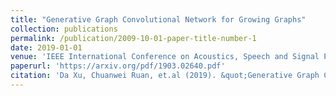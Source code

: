 ```yaml
---
title: "Generative Graph Convolutional Network for Growing Graphs"
collection: publications
permalink: /publication/2009-10-01-paper-title-number-1
date: 2019-01-01
venue: 'IEEE International Conference on Acoustics, Speech and Signal Processing (ICASSP)'
paperurl: 'https://arxiv.org/pdf/1903.02640.pdf'
citation: 'Da Xu, Chuanwei Ruan, et.al (2019). &quot;Generative Graph Convolutional Network for Growing Graphs.&quot; <i> IEEE International Conference on Acoustics, Speech and Signal Processing (ICASSP)</i>.'
---
```

